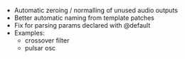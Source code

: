 
- Automatic zeroing / normalling of unused audio outputs
- Better automatic naming from template patches
- Fix for parsing params declared with @default
- Examples:
  - crossover filter
  - pulsar osc
